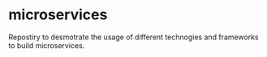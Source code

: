 # microservices
Repostiry to desmotrate the usage of different technogies and frameworks to build microservices. 
